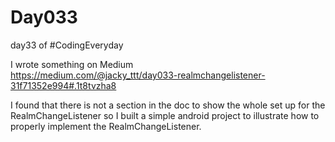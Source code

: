 # Day033
day33 of #CodingEveryday  

I wrote something on Medium  
https://medium.com/@jacky_ttt/day033-realmchangelistener-31f71352e994#.1t8tvzha8  

I found that there is not a section in the doc to show the whole set up for the RealmChangeListener so I built a simple android project to illustrate how to properly implement the RealmChangeListener.  